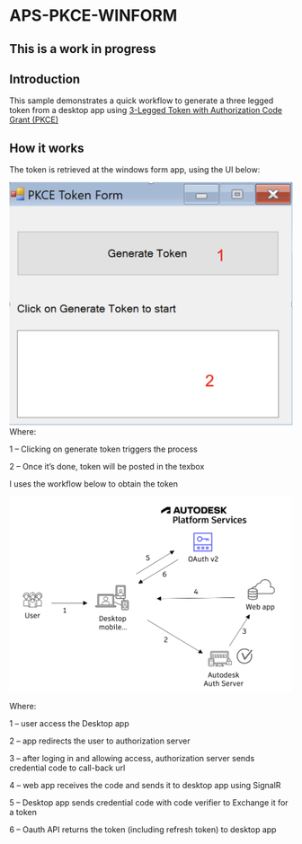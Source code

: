 # APS-PKCE-WINFORM

## This is a work in progress

## Introduction

This sample demonstrates a quick workflow to generate a three legged token from a desktop app using [3-Legged Token with Authorization Code Grant (PKCE)](https://aps.autodesk.com/en/docs/oauth/v2/tutorials/get-3-legged-token-pkce/)

## How it works

The token is retrieved at the windows form app, using the UI below:

![formui](./assets/form.png)
Where:

1 – Clicking on generate token triggers the process

2 – Once it’s done, token will be posted in the texbox

I uses the workflow below to obtain the token

![diagram](./assets/workflow.png)

Where:

1 – user access the Desktop app

2 – app redirects the user to authorization server

3 – after loging in and allowing access, authorization server sends credential code to call-back url

4 – web app receives the code and sends it to desktop app using SignalR

5 – Desktop app sends credential code with code verifier to Exchange it for a token

6 – Oauth API returns the token (including refresh token) to desktop app
